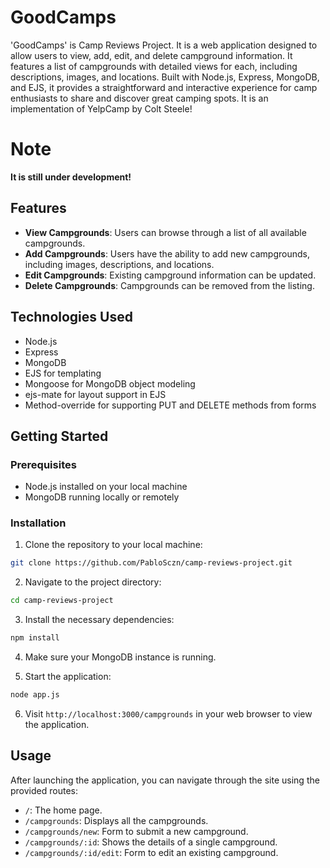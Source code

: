 # GoodCamps

'GoodCamps' is Camp Reviews Project. It is a web application designed to allow users to view, add, edit, and delete campground information. It features a list of campgrounds with detailed views for each, including descriptions, images, and locations. Built with Node.js, Express, MongoDB, and EJS, it provides a straightforward and interactive experience for camp enthusiasts to share and discover great camping spots.
It is an implementation of YelpCamp by Colt Steele!
# Note
**It is still under development!**

## Features

- **View Campgrounds**: Users can browse through a list of all available campgrounds.
- **Add Campgrounds**: Users have the ability to add new campgrounds, including images, descriptions, and locations.
- **Edit Campgrounds**: Existing campground information can be updated.
- **Delete Campgrounds**: Campgrounds can be removed from the listing.

## Technologies Used

- Node.js
- Express
- MongoDB
- EJS for templating
- Mongoose for MongoDB object modeling
- ejs-mate for layout support in EJS
- Method-override for supporting PUT and DELETE methods from forms

## Getting Started

### Prerequisites

- Node.js installed on your local machine
- MongoDB running locally or remotely

### Installation

1. Clone the repository to your local machine:

```bash
git clone https://github.com/PabloSczn/camp-reviews-project.git
```

2. Navigate to the project directory:

```bash
cd camp-reviews-project
```

3. Install the necessary dependencies:

```bash
npm install
```

4. Make sure your MongoDB instance is running.

5. Start the application:

```bash
node app.js
```

6. Visit `http://localhost:3000/campgrounds` in your web browser to view the application.

## Usage

After launching the application, you can navigate through the site using the provided routes:

- `/`: The home page.
- `/campgrounds`: Displays all the campgrounds.
- `/campgrounds/new`: Form to submit a new campground.
- `/campgrounds/:id`: Shows the details of a single campground.
- `/campgrounds/:id/edit`: Form to edit an existing campground.
